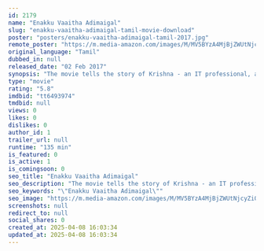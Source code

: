```yaml
---
id: 2179
name: "Enakku Vaaitha Adimaigal"
slug: "enakku-vaaitha-adimaigal-tamil-movie-download"
poster: "posters/enakku-vaaitha-adimaigal-tamil-2017.jpg"
remote_poster: "https://m.media-amazon.com/images/M/MV5BYzA4MjBjZWUtNjcyZi00NWZmLThmODAtYmMyMjgzYTdlYWM5XkEyXkFqcGdeQXVyMTEzNzg0Mjkx._V1_SX300.jpg"
original_language: "Tamil"
dubbed_in: null
released_date: "02 Feb 2017"
synopsis: "The movie tells the story of Krishna - an IT professional, and the story narrates the two phases of his life - the first when he falls in love, and the second after his break-up."
type: "movie"
rating: "5.8"
imdbid: "tt6493974"
tmdbid: null
views: 0
likes: 0
dislikes: 0
author_id: 1
trailer_url: null
runtime: "135 min"
is_featured: 0
is_active: 1
is_comingsoon: 0
seo_title: "Enakku Vaaitha Adimaigal"
seo_description: "The movie tells the story of Krishna - an IT professional, and the story narrates the two phases of his life - the first when he falls in love, and the second after his break-up."
seo_keywords: "\"Enakku Vaaitha Adimaigal\""
seo_image: "https://m.media-amazon.com/images/M/MV5BYzA4MjBjZWUtNjcyZi00NWZmLThmODAtYmMyMjgzYTdlYWM5XkEyXkFqcGdeQXVyMTEzNzg0Mjkx._V1_SX300.jpg"
screenshots: null
redirect_to: null
social_shares: 0
created_at: 2025-04-08 16:03:34
updated_at: 2025-04-08 16:03:34
---
```


